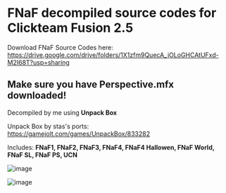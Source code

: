 # FNaF decompiled source codes for Clickteam Fusion 2.5
Download FNaF Source Codes here: https://drive.google.com/drive/folders/1X1zfm9QuecA_jOLoGHCAtUFxd-M2I68T?usp=sharing
## Make sure you have Perspective.mfx downloaded!
Decompiled by me using **Unpack Box**

Unpack Box by stas's ports: https://gamejolt.com/games/UnpackBox/833282

Includes: **FNaF1, FNaF2, FNaF3, FNaF4, FNaF4 Hallowen, FNaF World, FNaF SL, FNaF PS, UCN**

![image](https://github.com/koriss-dev/FNaF1-7source/assets/96192978/44f44326-043a-4198-a50a-0b8da2aebdb5)


![image](https://github.com/koriss-dev/FNaF1-7source/assets/96192978/d0b12fb9-263b-4aab-997c-f5526b841777)



